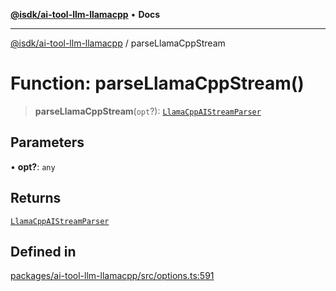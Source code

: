 [**@isdk/ai-tool-llm-llamacpp**](../README.md) • **Docs**

***

[@isdk/ai-tool-llm-llamacpp](../globals.md) / parseLlamaCppStream

# Function: parseLlamaCppStream()

> **parseLlamaCppStream**(`opt`?): [`LlamaCppAIStreamParser`](../type-aliases/LlamaCppAIStreamParser.md)

## Parameters

• **opt?**: `any`

## Returns

[`LlamaCppAIStreamParser`](../type-aliases/LlamaCppAIStreamParser.md)

## Defined in

[packages/ai-tool-llm-llamacpp/src/options.ts:591](https://github.com/isdk/ai-tool-llm-llamacpp.js/blob/3e1de476b0f11924fbe284e626dd9d75ca088c29/src/options.ts#L591)
